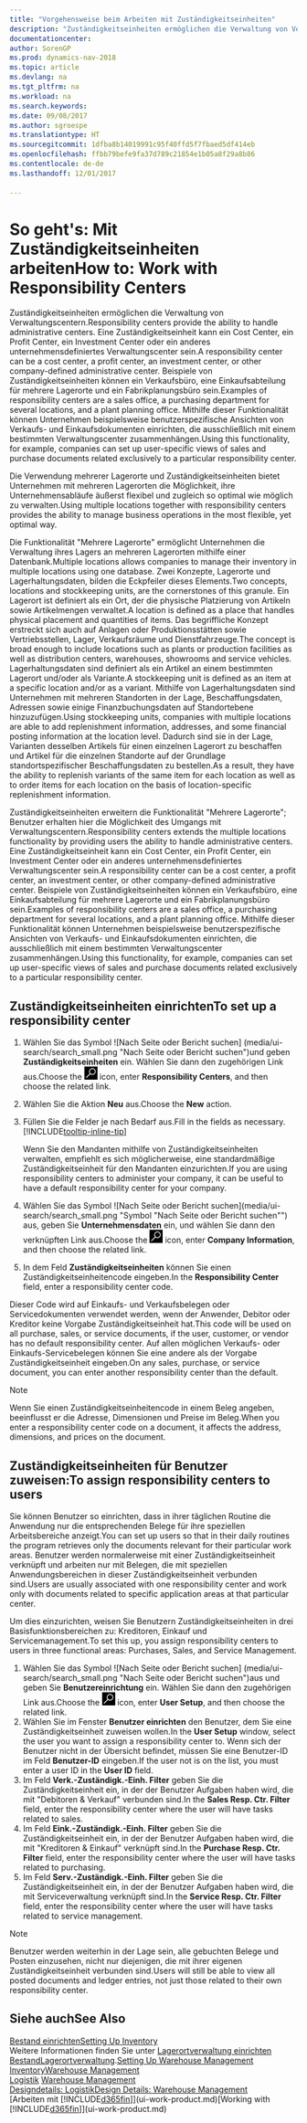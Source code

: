 ```yaml
---
title: "Vorgehensweise beim Arbeiten mit Zuständigkeitseinheiten"
description: "Zuständigkeitseinheiten ermöglichen die Verwaltung von Verwaltungscentern. Eine Zuständigkeitseinheit kann ein Cost Center, ein Profit Center, ein Investment Center oder ein anderes unternehmensdefiniertes Verwaltungscenter sein."
documentationcenter: 
author: SorenGP
ms.prod: dynamics-nav-2018
ms.topic: article
ms.devlang: na
ms.tgt_pltfrm: na
ms.workload: na
ms.search.keywords: 
ms.date: 09/08/2017
ms.author: sgroespe
ms.translationtype: HT
ms.sourcegitcommit: 1dfba8b14019991c95f40ffd5f7fbaed5df414eb
ms.openlocfilehash: ffbb79befe9fa37d789c21854e1b05a8f29a8b86
ms.contentlocale: de-de
ms.lasthandoff: 12/01/2017

---
```

# <a name="how-to-work-with-responsibility-centers"></a><span data-ttu-id="0527a-104">So geht's: Mit Zuständigkeitseinheiten arbeiten</span><span class="sxs-lookup"><span data-stu-id="0527a-104">How to: Work with Responsibility Centers</span></span>
<span data-ttu-id="0527a-105">Zuständigkeitseinheiten ermöglichen die Verwaltung von Verwaltungscentern.</span><span class="sxs-lookup"><span data-stu-id="0527a-105">Responsibility centers provide the ability to handle administrative centers.</span></span> <span data-ttu-id="0527a-106">Eine Zuständigkeitseinheit kann ein Cost Center, ein Profit Center, ein Investment Center oder ein anderes unternehmensdefiniertes Verwaltungscenter sein.</span><span class="sxs-lookup"><span data-stu-id="0527a-106">A responsibility center can be a cost center, a profit center, an investment center, or other company-defined administrative center.</span></span> <span data-ttu-id="0527a-107">Beispiele von Zuständigkeitseinheiten können ein Verkaufsbüro, eine Einkaufsabteilung für mehrere Lagerorte und ein Fabrikplanungsbüro sein.</span><span class="sxs-lookup"><span data-stu-id="0527a-107">Examples of responsibility centers are a sales office, a purchasing department for several locations, and a plant planning office.</span></span> <span data-ttu-id="0527a-108">Mithilfe dieser Funktionalität können Unternehmen beispielsweise benutzerspezifische Ansichten von Verkaufs- und Einkaufsdokumenten einrichten, die ausschließlich mit einem bestimmten Verwaltungscenter zusammenhängen.</span><span class="sxs-lookup"><span data-stu-id="0527a-108">Using this functionality, for example, companies can set up user-specific views of sales and purchase documents related exclusively to a particular responsibility center.</span></span>  

<span data-ttu-id="0527a-109">Die Verwendung mehrerer Lagerorte und Zuständigkeitseinheiten bietet Unternehmen mit mehreren Lagerorten die Möglichkeit, ihre Unternehmensabläufe äußerst flexibel und zugleich so optimal wie möglich zu verwalten.</span><span class="sxs-lookup"><span data-stu-id="0527a-109">Using multiple locations together with responsibility centers provides the ability to manage business operations in the most flexible, yet optimal way.</span></span>

<span data-ttu-id="0527a-110">Die Funktionalität "Mehrere Lagerorte" ermöglicht Unternehmen die Verwaltung ihres Lagers an mehreren Lagerorten mithilfe einer Datenbank.</span><span class="sxs-lookup"><span data-stu-id="0527a-110">Multiple locations allows companies to manage their inventory in multiple locations using one database.</span></span> <span data-ttu-id="0527a-111">Zwei Konzepte, Lagerorte und Lagerhaltungsdaten, bilden die Eckpfeiler dieses Elements.</span><span class="sxs-lookup"><span data-stu-id="0527a-111">Two concepts, locations and stockkeeping units, are the cornerstones of this granule.</span></span> <span data-ttu-id="0527a-112">Ein Lagerort ist definiert als ein Ort, der die physische Platzierung von Artikeln sowie Artikelmengen verwaltet.</span><span class="sxs-lookup"><span data-stu-id="0527a-112">A location is defined as a place that handles physical placement and quantities of items.</span></span> <span data-ttu-id="0527a-113">Das begriffliche Konzept erstreckt sich auch auf Anlagen oder Produktionsstätten sowie Vertriebsstellen, Lager, Verkaufsräume und Dienstfahrzeuge.</span><span class="sxs-lookup"><span data-stu-id="0527a-113">The concept is broad enough to include locations such as plants or production facilities as well as distribution centers, warehouses, showrooms and service vehicles.</span></span> <span data-ttu-id="0527a-114">Lagerhaltungsdaten sind definiert als ein Artikel an einem bestimmten Lagerort und/oder als Variante.</span><span class="sxs-lookup"><span data-stu-id="0527a-114">A stockkeeping unit is defined as an item at a specific location and/or as a variant.</span></span> <span data-ttu-id="0527a-115">Mithilfe von Lagerhaltungsdaten sind Unternehmen mit mehreren Standorten in der Lage, Beschaffungsdaten, Adressen sowie einige Finanzbuchungsdaten auf Standortebene hinzuzufügen.</span><span class="sxs-lookup"><span data-stu-id="0527a-115">Using stockkeeping units, companies with multiple locations are able to add replenishment information, addresses, and some financial posting information at the location level.</span></span> <span data-ttu-id="0527a-116">Dadurch sind sie in der Lage, Varianten desselben Artikels für einen einzelnen Lagerort zu beschaffen und Artikel für die einzelnen Standorte auf der Grundlage standortspezifischer Beschaffungsdaten zu bestellen.</span><span class="sxs-lookup"><span data-stu-id="0527a-116">As a result, they have the ability to replenish variants of the same item for each location as well as to order items for each location on the basis of location-specific replenishment information.</span></span>  

<span data-ttu-id="0527a-117">Zuständigkeitseinheiten erweitern die Funktionalität "Mehrere Lagerorte"; Benutzer erhalten hier die Möglichkeit des Umgangs mit Verwaltungscentern.</span><span class="sxs-lookup"><span data-stu-id="0527a-117">Responsibility centers extends the multiple locations functionality by providing users the ability to handle administrative centers.</span></span> <span data-ttu-id="0527a-118">Eine Zuständigkeitseinheit kann ein Cost Center, ein Profit Center, ein Investment Center oder ein anderes unternehmensdefiniertes Verwaltungscenter sein.</span><span class="sxs-lookup"><span data-stu-id="0527a-118">A responsibility center can be a cost center, a profit center, an investment center, or other company-defined administrative center.</span></span> <span data-ttu-id="0527a-119">Beispiele von Zuständigkeitseinheiten können ein Verkaufsbüro, eine Einkaufsabteilung für mehrere Lagerorte und ein Fabrikplanungsbüro sein.</span><span class="sxs-lookup"><span data-stu-id="0527a-119">Examples of responsibility centers are a sales office, a purchasing department for several locations, and a plant planning office.</span></span> <span data-ttu-id="0527a-120">Mithilfe dieser Funktionalität können Unternehmen beispielsweise benutzerspezifische Ansichten von Verkaufs- und Einkaufsdokumenten einrichten, die ausschließlich mit einem bestimmten Verwaltungscenter zusammenhängen.</span><span class="sxs-lookup"><span data-stu-id="0527a-120">Using this functionality, for example, companies can set up user-specific views of sales and purchase documents related exclusively to a particular responsibility center.</span></span>

## <a name="to-set-up-a-responsibility-center"></a><span data-ttu-id="0527a-121">Zuständigkeitseinheiten einrichten</span><span class="sxs-lookup"><span data-stu-id="0527a-121">To set up a responsibility center</span></span>  
1.  <span data-ttu-id="0527a-122">Wählen Sie das Symbol ![Nach Seite oder Bericht suchen] (media/ui-search/search_small.png "Nach Seite oder Bericht suchen")und geben **Zuständigkeitseinheiten** ein. Wählen Sie dann den zugehörigen Link aus.</span><span class="sxs-lookup"><span data-stu-id="0527a-122">Choose the ![Search for Page or Report](media/ui-search/search_small.png "Search for Page or Report icon") icon, enter **Responsibility Centers**, and then choose the related link.</span></span>  
2.  <span data-ttu-id="0527a-123">Wählen Sie die Aktion **Neu** aus.</span><span class="sxs-lookup"><span data-stu-id="0527a-123">Choose the **New** action.</span></span>  
3.  <span data-ttu-id="0527a-124">Füllen Sie die Felder je nach Bedarf aus.</span><span class="sxs-lookup"><span data-stu-id="0527a-124">Fill in the fields as necessary.</span></span> [!INCLUDE[tooltip-inline-tip](includes/tooltip-inline-tip_md.md)]  

    <span data-ttu-id="0527a-125">Wenn Sie den Mandanten mithilfe von Zuständigkeitseinheiten verwalten, empfiehlt es sich möglicherweise, eine standardmäßige Zuständigkeitseinheit für den Mandanten einzurichten.</span><span class="sxs-lookup"><span data-stu-id="0527a-125">If you are using responsibility centers to administer your company, it can be useful to have a default responsibility center for your company.</span></span>
4. <span data-ttu-id="0527a-126">Wählen Sie das Symbol ![Nach Seite oder Bericht suchen](media/ui-search/search_small.png "Symbol "Nach Seite oder Bericht suchen"") aus, geben Sie **Unternehmensdaten** ein, und wählen Sie dann den verknüpften Link aus.</span><span class="sxs-lookup"><span data-stu-id="0527a-126">Choose the ![Search for Page or Report](media/ui-search/search_small.png "Search for Page or Report icon") icon, enter **Company Information**, and then choose the related link.</span></span>
5. <span data-ttu-id="0527a-127">In dem Feld **Zuständigkeitseinheiten** können Sie einen Zuständigkeitseinheitencode eingeben.</span><span class="sxs-lookup"><span data-stu-id="0527a-127">In the **Responsibility Center** field, enter a responsibility center code.</span></span>

<span data-ttu-id="0527a-128">Dieser Code wird auf Einkaufs- und Verkaufsbelegen oder Servicedokumenten verwendet werden, wenn der Anwender, Debitor oder Kreditor keine Vorgabe Zuständigkeitseinheit hat.</span><span class="sxs-lookup"><span data-stu-id="0527a-128">This code will be used on all purchase, sales, or service documents, if the user, customer, or vendor has no default responsibility center.</span></span> <span data-ttu-id="0527a-129">Auf allen möglichen Verkaufs- oder Einkaufs-Servicebelegen können Sie eine andere als der Vorgabe Zuständigkeitseinheit eingeben.</span><span class="sxs-lookup"><span data-stu-id="0527a-129">On any sales, purchase, or service document, you can enter another responsibility center than the default.</span></span>

> [!NOTE]  
>  <span data-ttu-id="0527a-130">Wenn Sie einen Zuständigkeitseinheitencode in einem Beleg angeben, beeinflusst er die Adresse, Dimensionen und Preise im Beleg.</span><span class="sxs-lookup"><span data-stu-id="0527a-130">When you enter a responsibility center code on a document, it affects the address, dimensions, and prices on the document.</span></span>  

## <a name="to-assign-responsibility-centers-to-users"></a><span data-ttu-id="0527a-131">Zuständigkeitseinheiten für Benutzer zuweisen:</span><span class="sxs-lookup"><span data-stu-id="0527a-131">To assign responsibility centers to users</span></span>  
<span data-ttu-id="0527a-132">Sie können Benutzer so einrichten, dass in ihrer täglichen Routine die Anwendung nur die entsprechenden Belege für ihre speziellen Arbeitsbereiche anzeigt.</span><span class="sxs-lookup"><span data-stu-id="0527a-132">You can set up users so that in their daily routines the program retrieves only the documents relevant for their particular work areas.</span></span> <span data-ttu-id="0527a-133">Benutzer werden normalerweise mit einer Zuständigkeitseinheit verknüpft und arbeiten nur mit Belegen, die mit speziellen Anwendungsbereichen in dieser Zuständigkeitseinheit verbunden sind.</span><span class="sxs-lookup"><span data-stu-id="0527a-133">Users are usually associated with one responsibility center and work only with documents related to specific application areas at that particular center.</span></span>  

<span data-ttu-id="0527a-134">Um dies einzurichten, weisen Sie Benutzern Zuständigkeitseinheiten in drei Basisfunktionsbereichen zu: Kreditoren, Einkauf und Servicemanagement.</span><span class="sxs-lookup"><span data-stu-id="0527a-134">To set this up, you assign responsibility centers to users in three functional areas: Purchases, Sales, and Service Management.</span></span>  

1.  <span data-ttu-id="0527a-135">Wählen Sie das Symbol ![Nach Seite oder Bericht suchen] (media/ui-search/search_small.png "Nach Seite oder Bericht suchen")aus und geben Sie **Benutzereinrichtung** ein. Wählen Sie dann den zugehörigen Link aus.</span><span class="sxs-lookup"><span data-stu-id="0527a-135">Choose the ![Search for Page or Report](media/ui-search/search_small.png "Search for Page or Report icon") icon, enter **User Setup**, and then choose the related link.</span></span>  
2.  <span data-ttu-id="0527a-136">Wählen Sie im Fenster **Benutzer einrichten** den Benutzer, dem Sie eine Zuständigkeitseinheit zuweisen wollen.</span><span class="sxs-lookup"><span data-stu-id="0527a-136">In the **User Setup** window, select the user you want to assign a responsibility center to.</span></span> <span data-ttu-id="0527a-137">Wenn sich der Benutzer nicht in der Übersicht befindet, müssen Sie eine Benutzer-ID im Feld **Benutzer-ID** eingeben.</span><span class="sxs-lookup"><span data-stu-id="0527a-137">If the user not is on the list, you must enter a user ID in the **User ID** field.</span></span>  
3.  <span data-ttu-id="0527a-138">Im Feld **Verk.-Zuständigk.-Einh. Filter** geben Sie die Zuständigkeitseinheit ein, in der der Benutzer Aufgaben haben wird, die mit "Debitoren & Verkauf" verbunden sind.</span><span class="sxs-lookup"><span data-stu-id="0527a-138">In the **Sales Resp. Ctr. Filter** field, enter the responsibility center where the user will have tasks related to sales.</span></span>  
4.  <span data-ttu-id="0527a-139">Im Feld  **Eink.-Zuständigk.-Einh. Filter** geben Sie die Zuständigkeitseinheit ein, in der der Benutzer Aufgaben haben wird, die mit "Kreditoren &amp; Einkauf" verknüpft sind.</span><span class="sxs-lookup"><span data-stu-id="0527a-139">In the **Purchase Resp. Ctr. Filter** field, enter the responsibility center where the user will have tasks related to purchasing.</span></span>  
5.  <span data-ttu-id="0527a-140">Im Feld **Serv.-Zuständigk.-Einh. Filter** geben Sie die Zuständigkeitseinheit ein, in der der Benutzer Aufgaben haben wird, die mit Serviceverwaltung verknüpft sind.</span><span class="sxs-lookup"><span data-stu-id="0527a-140">In the **Service Resp. Ctr. Filter** field, enter the responsibility center where the user will have tasks related to service management.</span></span>  

> [!NOTE]  
>  <span data-ttu-id="0527a-141">Benutzer werden weiterhin in der Lage sein, alle gebuchten Belege und Posten einzusehen, nicht nur diejenigen, die mit ihrer eigenen Zuständigkeitseinheit verbunden sind.</span><span class="sxs-lookup"><span data-stu-id="0527a-141">Users will still be able to view all posted documents and ledger entries, not just those related to their own responsibility center.</span></span>

## <a name="see-also"></a><span data-ttu-id="0527a-142">Siehe auch</span><span class="sxs-lookup"><span data-stu-id="0527a-142">See Also</span></span>  
[<span data-ttu-id="0527a-143">Bestand einrichten</span><span class="sxs-lookup"><span data-stu-id="0527a-143">Setting Up Inventory</span></span>](inventory-setup-inventory.md)  
<span data-ttu-id="0527a-144">Weitere Informationen finden Sie unter [Lagerortverwaltung einrichten](warehouse-setup-warehouse.md)
[Bestand](inventory-manage-inventory.md)[Lagerortverwaltung](warehouse-manage-warehouse.md).</span><span class="sxs-lookup"><span data-stu-id="0527a-144">[Setting Up Warehouse Management](warehouse-setup-warehouse.md)
[Inventory](inventory-manage-inventory.md)[Warehouse Management](warehouse-manage-warehouse.md)</span></span>  
<span data-ttu-id="0527a-145">[Logistik](warehouse-manage-warehouse.md)  </span><span class="sxs-lookup"><span data-stu-id="0527a-145">[Warehouse Management](warehouse-manage-warehouse.md)  </span></span>  
[<span data-ttu-id="0527a-146">Designdetails: Logistik</span><span class="sxs-lookup"><span data-stu-id="0527a-146">Design Details: Warehouse Management</span></span>](design-details-warehouse-management.md)  
<span data-ttu-id="0527a-147">[Arbeiten mit [!INCLUDE[d365fin](includes/d365fin_md.md)]](ui-work-product.md)</span><span class="sxs-lookup"><span data-stu-id="0527a-147">[Working with [!INCLUDE[d365fin](includes/d365fin_md.md)]](ui-work-product.md)</span></span>

